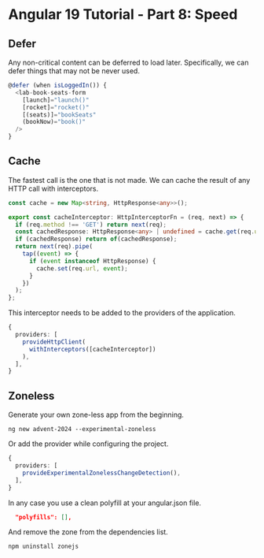 # Angular 19 Tutorial - Part 8: Speed

## Defer
Any non-critical content can be deferred to load later. Specifically, we can defer things that may not be never used.

```typescript
@defer (when isLoggedIn()) {
  <lab-book-seats-form 
    [launch]="launch()" 
    [rocket]="rocket()" 
    [(seats)]="bookSeats" 
    (bookNow)="book()"
  />
} 
```

## Cache
The fastest call is the one that is not made. We can cache the result of any HTTP call with interceptors.

```typescript
const cache = new Map<string, HttpResponse<any>>();

export const cacheInterceptor: HttpInterceptorFn = (req, next) => {
  if (req.method !== 'GET') return next(req);
  const cachedResponse: HttpResponse<any> | undefined = cache.get(req.url);
  if (cachedResponse) return of(cachedResponse);
  return next(req).pipe(
    tap((event) => {
      if (event instanceof HttpResponse) {
        cache.set(req.url, event);
      }
    })
  );
};
```

This interceptor needs to be added to the providers of the application.
```typescript
{
  providers: [
    provideHttpClient(  
      withInterceptors([cacheInterceptor])
    ),	
  ],
}	
```

## Zoneless

Generate your own zone-less app from the beginning.

```shell
ng new advent-2024 --experimental-zoneless
```
Or add the provider while configuring the project.

```typescript
{
  providers: [
    provideExperimentalZonelessChangeDetection(),
  ],
}	
```

In any case you use a clean polyfill at your angular.json file.

```json
  "polyfills": [],
```

And remove the zone from the dependencies list.

```shell
npm uninstall zonejs
```